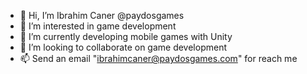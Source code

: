 - 👋 Hi, I’m Ibrahim Caner @paydosgames
- 👀 I’m interested in game development
- 🌱 I’m currently developing mobile games with Unity
- 💞️ I’m looking to collaborate on game development
- 📫 Send an email "ibrahimcaner@paydosgames.com" for reach me
